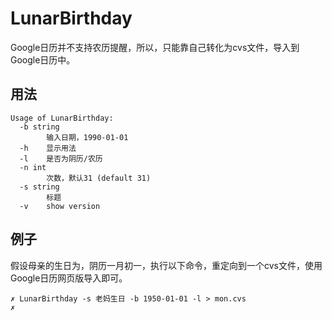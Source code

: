 # LunarBirthday

Google日历并不支持农历提醒，所以，只能靠自己转化为cvs文件，导入到Google日历中。

## 用法

```
Usage of LunarBirthday:
  -b string
    	输入日期，1990-01-01
  -h	显示用法
  -l	是否为阴历/农历
  -n int
    	次数，默认31 (default 31)
  -s string
    	标题
  -v	show version
```

## 例子

假设母亲的生日为，阴历一月初一，执行以下命令，重定向到一个cvs文件，使用Google日历网页版导入即可。

```
✗ LunarBirthday -s 老妈生日 -b 1950-01-01 -l > mon.cvs                                                                                        ✗
```

